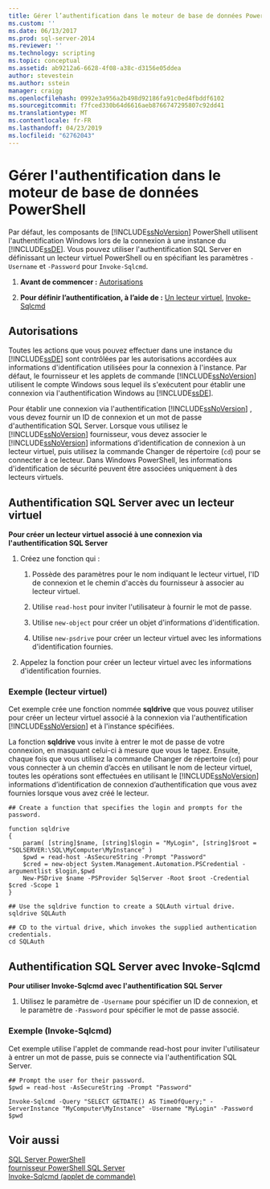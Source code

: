```yaml
---
title: Gérer l’authentification dans le moteur de base de données PowerShell | Microsoft Docs
ms.custom: ''
ms.date: 06/13/2017
ms.prod: sql-server-2014
ms.reviewer: ''
ms.technology: scripting
ms.topic: conceptual
ms.assetid: ab9212a6-6628-4f08-a38c-d3156e05ddea
author: stevestein
ms.author: sstein
manager: craigg
ms.openlocfilehash: 0992e3a956a2b498d92186fa91c0ed4fbddf6102
ms.sourcegitcommit: f7fced330b64d6616aeb8766747295807c92dd41
ms.translationtype: MT
ms.contentlocale: fr-FR
ms.lasthandoff: 04/23/2019
ms.locfileid: "62762043"
---
```

# <a name="manage-authentication-in-database-engine-powershell"></a>Gérer l'authentification dans le moteur de base de données PowerShell
  Par défaut, les composants de [!INCLUDE[ssNoVersion](../includes/ssnoversion-md.md)] PowerShell utilisent l'authentification Windows lors de la connexion à une instance du [!INCLUDE[ssDE](../includes/ssde-md.md)]. Vous pouvez utiliser l'authentification SQL Server en définissant un lecteur virtuel PowerShell ou en spécifiant les paramètres `-Username` et `-Password` pour `Invoke-Sqlcmd`.  
  
1.  **Avant de commencer :**  [Autorisations](#Permissions)  
  
2.  **Pour définir l’authentification, à l’aide de :**  [Un lecteur virtuel](#SQLAuthVirtDrv), [Invoke-Sqlcmd](#SQLAuthInvSqlCmd)  
  
##  <a name="Permissions"></a> Autorisations  
 Toutes les actions que vous pouvez effectuer dans une instance du [!INCLUDE[ssDE](../includes/ssde-md.md)] sont contrôlées par les autorisations accordées aux informations d'identification utilisées pour la connexion à l'instance. Par défaut, le fournisseur et les applets de commande [!INCLUDE[ssNoVersion](../includes/ssnoversion-md.md)] utilisent le compte Windows sous lequel ils s'exécutent pour établir une connexion via l'authentification Windows au [!INCLUDE[ssDE](../includes/ssde-md.md)].  
  
 Pour établir une connexion via l'authentification [!INCLUDE[ssNoVersion](../includes/ssnoversion-md.md)] , vous devez fournir un ID de connexion et un mot de passe d'authentification SQL Server. Lorsque vous utilisez le [!INCLUDE[ssNoVersion](../includes/ssnoversion-md.md)] fournisseur, vous devez associer le [!INCLUDE[ssNoVersion](../includes/ssnoversion-md.md)] informations d’identification de connexion à un lecteur virtuel, puis utilisez la commande Changer de répertoire (`cd`) pour se connecter à ce lecteur. Dans Windows PowerShell, les informations d'identification de sécurité peuvent être associées uniquement à des lecteurs virtuels.  
  
##  <a name="SQLAuthVirtDrv"></a> Authentification SQL Server avec un lecteur virtuel  
 **Pour créer un lecteur virtuel associé à une connexion via l'authentification SQL Server**  
  
1.  Créez une fonction qui :  
  
    1.  Possède des paramètres pour le nom indiquant le lecteur virtuel, l'ID de connexion et le chemin d'accès du fournisseur à associer au lecteur virtuel.  
  
    2.  Utilise `read-host` pour inviter l'utilisateur à fournir le mot de passe.  
  
    3.  Utilise `new-object` pour créer un objet d'informations d'identification.  
  
    4.  Utilise `new-psdrive` pour créer un lecteur virtuel avec les informations d'identification fournies.  
  
2.  Appelez la fonction pour créer un lecteur virtuel avec les informations d'identification fournies.  
  
### <a name="example-virtual-drive"></a>Exemple (lecteur virtuel)  
 Cet exemple crée une fonction nommée **sqldrive** que vous pouvez utiliser pour créer un lecteur virtuel associé à la connexion via l'authentification [!INCLUDE[ssNoVersion](../includes/ssnoversion-md.md)] et à l'instance spécifiées.  
  
 La fonction **sqldrive** vous invite à entrer le mot de passe de votre connexion, en masquant celui-ci à mesure que vous le tapez. Ensuite, chaque fois que vous utilisez la commande Changer de répertoire (`cd`) pour vous connecter à un chemin d’accès en utilisant le nom de lecteur virtuel, toutes les opérations sont effectuées en utilisant le [!INCLUDE[ssNoVersion](../includes/ssnoversion-md.md)] informations d’identification de connexion d’authentification que vous avez fournies lorsque vous avez créé le lecteur.  
  
```  
## Create a function that specifies the login and prompts for the password.  
  
function sqldrive  
{  
    param( [string]$name, [string]$login = "MyLogin", [string]$root = "SQLSERVER:\SQL\MyComputer\MyInstance" )  
    $pwd = read-host -AsSecureString -Prompt "Password"  
    $cred = new-object System.Management.Automation.PSCredential -argumentlist $login,$pwd  
    New-PSDrive $name -PSProvider SqlServer -Root $root -Credential $cred -Scope 1  
}  
  
## Use the sqldrive function to create a SQLAuth virtual drive.  
sqldrive SQLAuth  
  
## CD to the virtual drive, which invokes the supplied authentication credentials.  
cd SQLAuth  
```  
  
##  <a name="SQLAuthInvSqlCmd"></a> Authentification SQL Server avec Invoke-Sqlcmd  
 **Pour utiliser Invoke-Sqlcmd avec l'authentification SQL Server**  
  
1.  Utilisez le paramètre de `-Username` pour spécifier un ID de connexion, et le paramètre de `-Password` pour spécifier le mot de passe associé.  
  
### <a name="example-invoke-sqlcmd"></a>Exemple (Invoke-Sqlcmd)  
 Cet exemple utilise l'applet de commande read-host pour inviter l'utilisateur à entrer un mot de passe, puis se connecte via l'authentification SQL Server.  
  
```  
## Prompt the user for their password.  
$pwd = read-host -AsSecureString -Prompt "Password"  
  
Invoke-Sqlcmd -Query "SELECT GETDATE() AS TimeOfQuery;" -ServerInstance "MyComputer\MyInstance" -Username "MyLogin" -Password $pwd  
```  
  
## <a name="see-also"></a>Voir aussi  
 [SQL Server PowerShell](sql-server-powershell.md)   
 [fournisseur PowerShell SQL Server](sql-server-powershell-provider.md)   
 [Invoke-Sqlcmd (applet de commande)](../database-engine/invoke-sqlcmd-cmdlet.md)  
  
  
